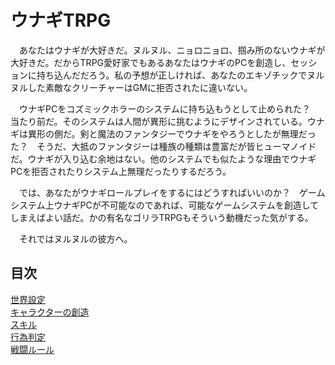 # ウナギTRPG

　あなたはウナギが大好きだ。ヌルヌル、ニョロニョロ、掴み所のないウナギが大好きだ。だからTRPG愛好家でもあるあなたはウナギのPCを創造し、セッションに持ち込んだだろう。私の予想が正しければ、あなたのエキゾチックでヌルヌルした素敵なクリーチャーはGMに拒否されたに違いない。

　ウナギPCをコズミックホラーのシステムに持ち込もうとして止められた？　当たり前だ。そのシステムは人間が異形に挑むようにデザインされている。ウナギは異形の側だ。剣と魔法のファンタジーでウナギをやろうとしたが無理だった？　そうだ、大抵のファンタジーは種族の種類は豊富だが皆ヒューマノイドだ。ウナギが入り込む余地はない。他のシステムでも似たような理由でウナギPCを拒否されたりシステム上無理だったりするだろう。

　では、あなたがウナギロールプレイをするにはどうすればいいのか？　ゲームシステム上ウナギPCが不可能なのであれば、可能なゲームシステムを創造してしまえばよい話だ。かの有名なゴリラTRPGもそういう動機だった気がする。

　それではヌルヌルの彼方へ。

## 目次

[世界設定](world_setting.md)  
[キャラクターの創造](character_making.md)  
[スキル](skills.md)  
[行為判定](judgment.md)  
[戦闘ルール](battle.md)
